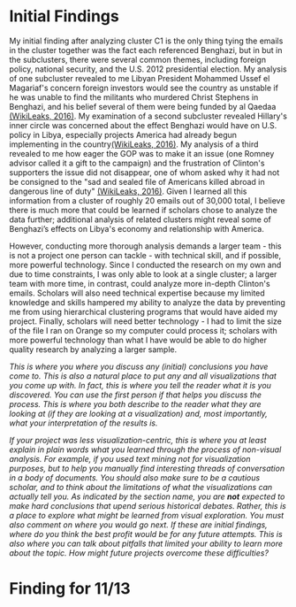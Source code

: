 # Initial Findings

My initial finding after analyzing cluster C1 is the only thing tying the emails in the cluster together was the fact each referenced Benghazi, but in but in the subclusters, there were several common themes, including foreign policy, national security, and the U.S. 2012 presidential election. My analysis of one subcluster revealed to me Libyan President Mohammed Ussef el Magariaf's concern foreign investors would see the country as unstable if he was unable to find the militants who murdered Christ Stephens in Benghazi, and his belief several of them were being funded by al Qaedaa [(WikiLeaks, 2016)](https://wikileaks.org/clinton-emails/). My examination of a second subcluster revealed Hillary's inner circle was concerned about the effect Benghazi would have on U.S. policy in Libya, especially projects America had already begun implementing in the country[(WikiLeaks, 2016)](https://wikileaks.org/clinton-emails/). My analysis of a third revealed to me how eager the GOP was to make it an issue (one Romney advisor called it a gift to the campaign) and the frustration of Clinton's supporters the issue did not disappear, one of whom asked why it had not be consigned to the "sad and sealed file of Americans killed abroad in dangerous line of duty" [(WikiLeaks, 2016)](https://wikileaks.org/clinton-emails/). Given I learned all this information from a cluster of roughly 20 emails out of 30,000 total, I believe there is much more that could be learned if scholars chose to analyze the data further; additional analysis of related clusters might reveal some of Benghazi’s effects on Libya's economy and relationship with America. 

However, conducting more thorough analysis demands a larger team - this is not a project one person can tackle - with technical skill, and if possible, more powerful technology. Since I conducted the research on my own and due to time constraints, I was only able to look at a single cluster; a larger team with more time, in contrast, could analyze more in-depth Clinton's emails. Scholars will also need technical expertise because my limited knowledge and skills hampered my ability to analyze the data by preventing me from using hierarchical clustering programs that would have aided my project. Finally, scholars will need better technology - I had to limit the size of the file I ran on Orange so my computer could process it; scholars with more powerful technology than what I have would be able to do higher quality research by analyzing a larger sample. 

_This is where you where you discuss any (initial) conclusions you have come to. This is also a natural place to put any and all visualizations that you come up with. In fact, this is where you tell the reader what it is you discovered. You can use the first person if that helps you discuss the process. This is where you both describe to the reader what they are looking at (if they are looking at a visualization) and, most importantly, what your interpretation of the results is._



_If your project was less visualization-centric, this is where you at least explain in plain words what you learned through the process of non-visual analysis. For example, if you used text mining not for visualization purposes, but to help you manually find interesting threads of conversation in a body of documents.
You should also make sure to be a cautious scholar, and to think about the limitations of what the visualizations can actually tell you. As indicated by the section name, you are **not** expected to make hard conclusions that upend serious historical debates. Rather, this is a place to explore what might be learned from visual exploration.
You must also comment on where you would go next. If these are initial findings, where do you think the best profit would be for any future attempts. This is also where you can talk about pitfalls that limited your ability to learn more about the topic. How might future projects overcome these difficulties?_



# Finding for 11/13


